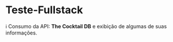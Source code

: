 # Teste-Fullstack
ℹ Consumo da API: <strong>The Cocktail DB</strong> e exibição de algumas de suas informações.
